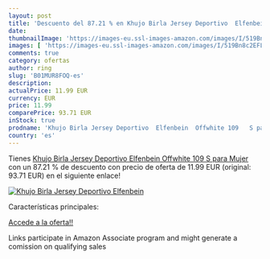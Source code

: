 ```yaml
---
layout: post
title: 'Descuento del 87.21 % en Khujo Birla Jersey Deportivo  Elfenbein '
date: 
thumbnailImage: 'https://images-eu.ssl-images-amazon.com/images/I/519Bn8c2EFL._SL200_.jpg'
images: [ 'https://images-eu.ssl-images-amazon.com/images/I/519Bn8c2EFL._SL200_.jpg' ]
comments: true
category: ofertas
author: ring
slug: 'B01MUR8FOQ-es'
description:
actualPrice: 11.99 EUR
currency: EUR
price: 11.99
comparePrice: 93.71 EUR
inStock: true
prodname: 'Khujo Birla Jersey Deportivo  Elfenbein  Offwhite 109   S para Mujer'
country: 'es'
---
```


Tienes [Khujo Birla Jersey Deportivo  Elfenbein  Offwhite 109   S para Mujer](https://www.amazon.es/dp/B01MUR8FOQ/?tag=tolees-21) con un 87.21 % de descuento con precio de oferta de 11.99 EUR (original: 93.71 EUR) en el siguiente enlace!

[![Khujo Birla Jersey Deportivo  Elfenbein ](https://images-eu.ssl-images-amazon.com/images/I/519Bn8c2EFL._SL200_.jpg)](https://www.amazon.es/dp/B01MUR8FOQ/?tag=tolees-21)

Características principales:


[Accede a la oferta!!](https://www.amazon.es/dp/B01MUR8FOQ/?tag=tolees-21)

Links participate in Amazon Associate program and might generate a comission on qualifying sales


